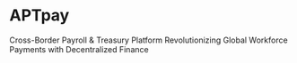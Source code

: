 # APTpay
Cross-Border Payroll &amp; Treasury Platform Revolutionizing Global Workforce Payments with Decentralized Finance
